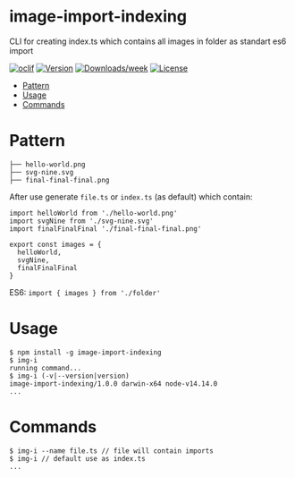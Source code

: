 image-import-indexing
=====================

CLI for creating index.ts which contains all images in folder as standart es6 import

[![oclif](https://img.shields.io/badge/cli-oclif-brightgreen.svg)](https://oclif.io)
[![Version](https://img.shields.io/npm/v/image-import-indexing.svg)](https://npmjs.org/package/image-import-indexing)
[![Downloads/week](https://img.shields.io/npm/dw/image-import-indexing.svg)](https://npmjs.org/package/image-import-indexing)
[![License](https://img.shields.io/npm/l/image-import-indexing.svg)](https://github.com/4llower/image-import-indexing/blob/master/LICENSE)

<!-- toc -->
* [Pattern](#pattern)
* [Usage](#usage)
* [Commands](#commands)
<!-- tocstop -->
# Pattern
<!-- pattern -->
    ├── hello-world.png
    ├── svg-nine.svg                   
    ├── final-final-final.png                     
After use generate ```file.ts``` or ```index.ts``` (as default) which contain:
```
import helloWorld from './hello-world.png'
import svgNine from './svg-nine.svg'
import finalFinalFinal './final-final-final.png'

export const images = {
  helloWorld,
  svgNine,
  finalFinalFinal
}
```
ES6: ```import { images } from './folder'```
<!-- patternstop -->
# Usage
<!-- usage -->
```sh-session
$ npm install -g image-import-indexing
$ img-i
running command...
$ img-i (-v|--version|version)
image-import-indexing/1.0.0 darwin-x64 node-v14.14.0
...
```
<!-- usagestop -->
# Commands
<!-- commands -->
```sh-session
$ img-i --name file.ts // file will contain imports
$ img-i // default use as index.ts
...
```
<!-- commandsstop -->
